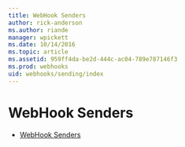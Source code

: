 ```yaml
---
title: WebHook Senders
author: rick-anderson
ms.author: riande
manager: wpickett
ms.date: 10/14/2016
ms.topic: article
ms.assetid: 959ff4da-be2d-444c-ac04-789e787146f3
ms.prod: webhooks
uid: webhooks/sending/index
---
```

# WebHook Senders

* [WebHook Senders](senders.md)
